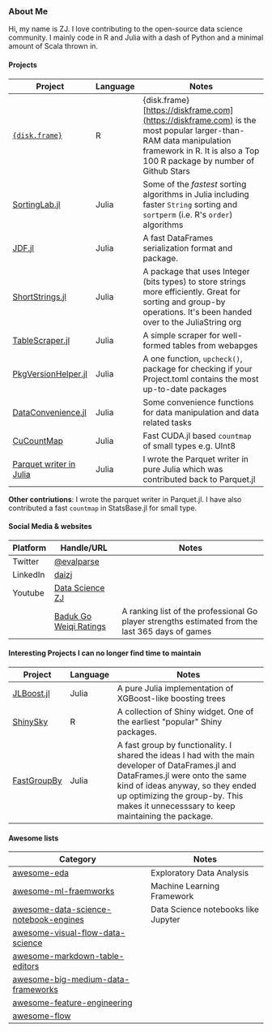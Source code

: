 ### About Me

Hi, my name is ZJ. I love contributing to the open-source data science community. I mainly code in R and Julia with a dash of Python and a minimal amount of Scala thrown in. 

#### Projects

| Project | Language | Notes |
| -- | -- | -- |
| [`{disk.frame}`](https://github.com/xiaodaigh/disk.frame) | R | {disk.frame} [https://diskframe.com](https://diskframe.com) is the most popular larger-than-RAM data manipulation framework in R. It is also a Top 100 R package by number of Github Stars |
| [SortingLab.jl](https://github.com/xiaodaigh/SortingLab.jl) | Julia | Some of the _fastest_ sorting algorithms in Julia including faster `String` sorting and `sortperm` (i.e. R's `order`) algorithms |
| [JDF.jl](https://github.com/xiaodaigh/JDF.jl) | Julia | A fast DataFrames serialization format and package. |
| [ShortStrings.jl](https://github.com/JuliaString/ShortStrings.jl) | Julia | A package that uses Integer (bits types) to store strings more efficiently. Great for sorting and group-by operations. It's been handed over to the JuliaString org |
| [TableScraper.jl](https://github.com/xiaodaigh/TableScraper.jl) | Julia | A simple scraper for well-formed tables from webapges |
| [PkgVersionHelper.jl](https://github.com/xiaodaigh/PkgVersionHelper.jl) | Julia | A one function, `upcheck()`, package for checking if your Project.toml contains the most up-to-date packages |
| [DataConvenience.jl](https://github.com/xiaodaigh/DataConvenience.jl) | Julia | Some convenience functions for data manipulation and data related tasks |
| [CuCountMap](https://github.com/xiaodaigh/CuCountMap.jl) | Julia | Fast CUDA.jl based `countmap` of small types e.g. UInt8 |
| [Parquet writer in Julia](https://github.com/JuliaIO/Parquet.jl) | Julia | I wrote the Parquet writer in pure Julia which was contributed back to Parquet.jl | 

**Other contriutions**: I wrote the parquet writer in Parquet.jl. I have also contributed a fast `countmap` in StatsBase.jl for small type.


#### Social Media & websites 

| Platform | Handle/URL | Notes |
| -- | -- | -- |
| Twitter | [@evalparse](https://twitter.com/evalparse) |
| LinkedIn | [daizj](https://www.linkedin.com/in/daizj/) |
| Youtube | [Data Science ZJ](https://www.youtube.com/channel/UCKxHtRdtFEPihEjTtjG8Y8w) |
| |       [Baduk Go Weiqi Ratings](http://daizj.net/baduk-go-weiqi-ratings/) | A ranking list of the professional Go player strengths estimated from the last 365 days of games |

#### Interesting Projects I can no longer find time to maintain

| Project | Language | Notes |
| -- | -- | -- |
| [JLBoost.jl](https://github.com/xiaodaigh/JLBoost.jl) | Julia | A pure Julia implementation of XGBoost-like boosting trees |
| [ShinySky](https://github.com/AnalytixWare/ShinySky) | R | A collection of Shiny widget. One of the earliest "popular" Shiny packages. |
| [FastGroupBy](https://github.com/xiaodaigh/FastGroupBy.jl) | Julia | A fast group by functionality. I shared the ideas I had with the main developer of DataFrames.jl and DataFrames.jl were onto the same kind of ideas anyway, so they ended up optimizing the group-by. This makes it unnecesssary to keep maintaining the package. |

#### Awesome lists

| Category | Notes |
| -- | -- |
| [awesome-eda](https://github.com/xiaodaigh/awesome-eda) | Exploratory Data Analysis | 
| [awesome-ml-fraemworks](https://github.com/xiaodaigh/awesome-ml-frameworks) | Machine Learning Framework | 
| [awesome-data-science-notebook-engines](https://github.com/xiaodaigh/awesome-data-science-notebook-engines) | Data Science notebooks like Jupyter | 
| [awesome-visual-flow-data-science](https://github.com/xiaodaigh/awesome-visual-flow-data-science) |  | 
| [awesome-markdown-table-editors](https://github.com/xiaodaigh/awesome-markdown-table-editors) |  | 
| [awesome-big-medium-data-frameworks](https://github.com/xiaodaigh/awesome-big-medium-data-frameworks) |  | 
| [awesome-feature-engineering](https://github.com/xiaodaigh/awesome-feature-engineering) |  | 
| [awesome-flow](https://github.com/xiaodaigh/awesome-flow) |  |




<!--
**xiaodaigh/xiaodaigh** is a ✨ _special_ ✨ repository because its `README.md` (this file) appears on your GitHub profile.

Here are some ideas to get you started:

- 🔭 I’m currently working on ...
- 🌱 I’m currently learning ...
- 👯 I’m looking to collaborate on ...
- 🤔 I’m looking for help with ...
- 💬 Ask me about ...
- 📫 How to reach me: ...
- 😄 Pronouns: ...
- ⚡ Fun fact: ...
-->
